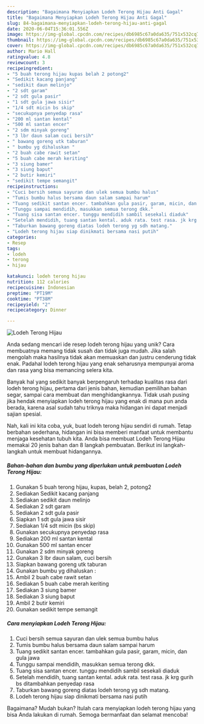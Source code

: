 ```yaml
---
description: "Bagaimana Menyiapkan Lodeh Terong Hijau Anti Gagal"
title: "Bagaimana Menyiapkan Lodeh Terong Hijau Anti Gagal"
slug: 84-bagaimana-menyiapkan-lodeh-terong-hijau-anti-gagal
date: 2020-06-04T15:36:01.556Z
image: https://img-global.cpcdn.com/recipes/db6985c67a0da635/751x532cq70/lodeh-terong-hijau-foto-resep-utama.jpg
thumbnail: https://img-global.cpcdn.com/recipes/db6985c67a0da635/751x532cq70/lodeh-terong-hijau-foto-resep-utama.jpg
cover: https://img-global.cpcdn.com/recipes/db6985c67a0da635/751x532cq70/lodeh-terong-hijau-foto-resep-utama.jpg
author: Mario Hall
ratingvalue: 4.8
reviewcount: 3
recipeingredient:
- "5 buah terong hijau kupas belah 2 potong2"
- "Sedikit kacang panjang"
- "sedikit daun melinjo"
- "2 sdt garam"
- "2 sdt gula pasir"
- "1 sdt gula jawa sisir"
- "1/4 sdt micin bs skip"
- "secukupnya penyedap rasa"
- "200 ml santan kental"
- "500 ml santan encer"
- "2 sdm minyak goreng"
- "3 lbr daun salam cuci bersih"
- " bawang goreng utk taburan"
- " bumbu yg dihaluskan "
- "2 buah cabe rawit setan"
- "5 buah cabe merah keriting"
- "3 siung bamer"
- "3 siung baput"
- "2 butir kemiri"
- "sedikit tempe semangit"
recipeinstructions:
- "Cuci bersih semua sayuran dan ulek semua bumbu halus"
- "Tumis bumbu halus bersama daun salam sampai harum"
- "Tuang sedikit santan encer. tambahkan gula pasir, garam, micin, dan gula jawa"
- "Tunggu sampai mendidih, masukkan semua terong dkk."
- "Tuang sisa santan encer. tunggu mendidih sambil sesekali diaduk"
- "Setelah mendidih, tuang santan kental. aduk rata. test rasa. jk krg gurih bs ditambahkan penyedap rasa"
- "Taburkan bawang goreng diatas lodeh terong yg sdh matang."
- "Lodeh terong hijau siap dinikmati bersama nasi putih"
categories:
- Resep
tags:
- lodeh
- terong
- hijau

katakunci: lodeh terong hijau 
nutrition: 112 calories
recipecuisine: Indonesian
preptime: "PT19M"
cooktime: "PT38M"
recipeyield: "2"
recipecategory: Dinner

---
```



![Lodeh Terong Hijau](https://img-global.cpcdn.com/recipes/db6985c67a0da635/751x532cq70/lodeh-terong-hijau-foto-resep-utama.jpg)

Anda sedang mencari ide resep lodeh terong hijau yang unik? Cara membuatnya memang tidak susah dan tidak juga mudah. Jika salah mengolah maka hasilnya tidak akan memuaskan dan justru cenderung tidak enak. Padahal lodeh terong hijau yang enak seharusnya mempunyai aroma dan rasa yang bisa memancing selera kita.

Banyak hal yang sedikit banyak berpengaruh terhadap kualitas rasa dari lodeh terong hijau, pertama dari jenis bahan, kemudian pemilihan bahan segar, sampai cara membuat dan menghidangkannya. Tidak usah pusing jika hendak menyiapkan lodeh terong hijau yang enak di mana pun anda berada, karena asal sudah tahu triknya maka hidangan ini dapat menjadi sajian spesial.




Nah, kali ini kita coba, yuk, buat lodeh terong hijau sendiri di rumah. Tetap berbahan sederhana, hidangan ini bisa memberi manfaat untuk membantu menjaga kesehatan tubuh kita. Anda bisa membuat Lodeh Terong Hijau memakai 20 jenis bahan dan 8 langkah pembuatan. Berikut ini langkah-langkah untuk membuat hidangannya.

<!--inarticleads1-->

##### Bahan-bahan dan bumbu yang diperlukan untuk pembuatan Lodeh Terong Hijau:

1. Gunakan 5 buah terong hijau, kupas, belah 2, potong2
1. Sediakan Sedikit kacang panjang
1. Sediakan sedikit daun melinjo
1. Sediakan 2 sdt garam
1. Sediakan 2 sdt gula pasir
1. Siapkan 1 sdt gula jawa sisir
1. Sediakan 1/4 sdt micin (bs skip)
1. Gunakan secukupnya penyedap rasa
1. Sediakan 200 ml santan kental
1. Gunakan 500 ml santan encer
1. Gunakan 2 sdm minyak goreng
1. Gunakan 3 lbr daun salam, cuci bersih
1. Siapkan  bawang goreng utk taburan
1. Gunakan  bumbu yg dihaluskan :
1. Ambil 2 buah cabe rawit setan
1. Sediakan 5 buah cabe merah keriting
1. Sediakan 3 siung bamer
1. Sediakan 3 siung baput
1. Ambil 2 butir kemiri
1. Gunakan sedikit tempe semangit




<!--inarticleads2-->

##### Cara menyiapkan Lodeh Terong Hijau:

1. Cuci bersih semua sayuran dan ulek semua bumbu halus
1. Tumis bumbu halus bersama daun salam sampai harum
1. Tuang sedikit santan encer. tambahkan gula pasir, garam, micin, dan gula jawa
1. Tunggu sampai mendidih, masukkan semua terong dkk.
1. Tuang sisa santan encer. tunggu mendidih sambil sesekali diaduk
1. Setelah mendidih, tuang santan kental. aduk rata. test rasa. jk krg gurih bs ditambahkan penyedap rasa
1. Taburkan bawang goreng diatas lodeh terong yg sdh matang.
1. Lodeh terong hijau siap dinikmati bersama nasi putih




Bagaimana? Mudah bukan? Itulah cara menyiapkan lodeh terong hijau yang bisa Anda lakukan di rumah. Semoga bermanfaat dan selamat mencoba!
